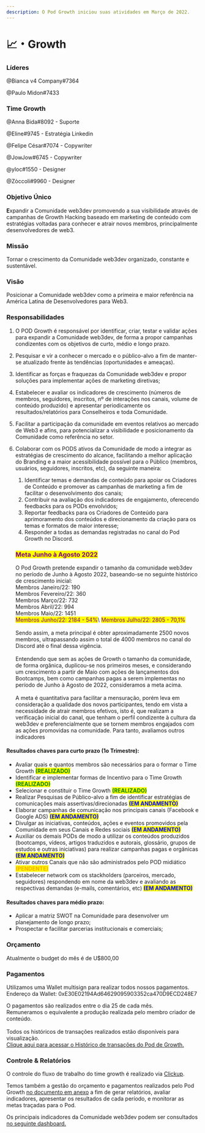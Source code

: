 ```yaml
---
description: O Pod Growth iniciou suas atividades em Março de 2022.
---
```


# 📈・Growth

### Líderes

@Bianca v4 Company#7364

@Paulo Midon#7433

### **Time Growth**

@Anna Bida#8092 - Suporte

@Eline#9745 - Estratégia Linkedin

@Felipe César#7074 - Copywriter

@JowJow#6745 - Copywriter

@yloc#1550 - Designer

@Zòccoli#9960 - Designer



### **Objetivo Único**

**E**xpandir a Comunidade web3dev promovendo a sua visibilidade através de campanhas de Growth Hacking baseado em marketing de conteúdo com estratégias voltadas para conhecer e atrair novos membros, principalmente desenvolvedores de web3.

### **Missão**

Tornar o crescimento da Comunidade web3dev organizado, constante e sustentável.

### **Visão**

Posicionar a Comunidade web3dev como a primeira e maior referência na América Latina de Desenvolvedores para Web3.

### **Responsabilidades**

1. O POD Growth é responsável por identificar, criar, testar e validar ações para expandir a Comunidade web3dev, de forma a propor campanhas condizentes com os objetivos de curto, médio e longo prazo.
2. Pesquisar e vir a conhecer o mercado e o público-alvo a fim de manter-se atualizado frente às tendências (oportunidades e ameaças).
3. Identificar as forças e fraquezas da Comunidade web3dev e propor soluções para implementar ações de marketing diretivas;
4. Estabelecer e avaliar os indicadores de crescimento (números de membros, seguidores, inscritos, nº de interações nos canais, volume de conteúdo produzido) e apresentar periodicamente os resultados/relatórios para Conselheiros e toda Comunidade.
5. Facilitar a participação da comunidade em eventos relativos ao mercado de Web3 e afins, para potencializar a visibilidade e posicionamento da Comunidade como referência no setor.
6.  Colaborar com os PODS ativos da Comunidade de modo a integrar as estratégias de crescimento do alcance, facilitando a melhor aplicação do Branding e a maior acessibilidade possível para o Público (membros, usuários, seguidores, inscritos, etc), da seguinte maneira:

    1. Identificar temas e demandas de conteúdo para apoiar os Criadores de Conteúdo e promover as campanhas de marketing a fim de facilitar o desenvolvimento dos canais;
    2. Contribuir na avaliação dos indicadores de engajamento, oferecendo feedbacks para os PODs envolvidos;
    3. Reportar feedbacks para os Criadores de Conteúdo para aprimoramento dos conteúdos e direcionamento da criação para os temas e formatos de maior interesse;
    4. Responder a todas as demandas registradas no canal do Pod Growth no Discord.



    ### <mark style="color:purple;">Meta Junho à Agosto 2022</mark>

    O Pod Growth pretende expandir o tamanho da comunidade web3dev no período de Junho à Agosto 2022, baseando-se no seguinte histórico de crescimento inicial:\
    Membros Janeiro/22: 190\
    Membros Fevereiro/22: 360 \
    Membros Março/22: 732 \
    Membros Abril/22: 994\
    Membros Maio/22: 1451\
    <mark style="color:purple;">Membros Junho/22: 2184 - 54%</mark>\ <mark style="color:purple;">Membros Julho/22: 2805 - 70,1%</mark>\
    \
    Sendo assim, a meta principal é obter aproximadamente 2500 novos membros, ultrapassando assim o total de 4000 membros no canal do Discord até o final dessa vigência.\
    \
    Entendendo que sem as ações de Growth o tamanho da comunidade, de forma orgânica, duplicou-se nos primeiros meses, e considerando um crescimento a partir de Maio com ações de lançamentos dos Bootcamps, bem como campanhas pagas a serem implementas no período de Junho à Agosto de 2022, consideramos a meta acima.\
    \
    A meta é quantitativa para facilitar a mensuração, porém leva em consideração a qualidade dos novos participantes, tendo em vista a necessidade de atrair membros efetivos, isto é, que realizam a verificação inicial do canal, que tenham o perfil condizente à cultura da web3dev e preferencialmente que se tornem membros engajados com as ações promovidas na comunidade. Para tanto, avaliamos outros indicadores

#### Resultados chaves para curto prazo (1o Trimestre):

* Avaliar quais e quantos membros são necessários para o formar o Time Growth <mark style="color:green;">**(REALIZADO)**</mark>
* Identificar e implementar formas de Incentivo para o Time Growth <mark style="color:green;">**(REALIZADO)**</mark>
* Selecionar e constituir o Time Growth <mark style="color:green;">**(REALIZADO)**</mark>
* Realizar Pesquisas de Público-alvo a fim de identificar estratégias de comunicações mais assertivas/direcionadas <mark style="color:blue;">**(EM ANDAMENTO)**</mark>
* Elaborar campanhas de comunicação nos principais canais (Facebook e Google ADS) <mark style="color:blue;">**(EM ANDAMENTO)**</mark>
* Divulgar as iniciativas, conteúdos, ações e eventos promovidos pela Comunidade em seus Canais e Redes sociais <mark style="color:blue;">**(EM ANDAMENTO)**</mark>
* Auxiliar os demais PODs de modo a utilizar os conteúdos produzidos (bootcamps, vídeos, artigos traduzidos e autorais, glossário, grupos de estudos e outras iniciativas) para realizar campanhas pagas e orgânicas <mark style="color:blue;">**(EM ANDAMENTO)**</mark>
* Ativar outros Canais que não são administrados pelo POD midiático <mark style="color:orange;">**(PENDENTE)**</mark>
* Estabelecer network com os stackholders (parceiros, mercado, seguidores) respondendo em nome da web3dev e avaliando as respectivas demandas (e-mails, comentários, etc) <mark style="color:blue;">**(EM ANDAMENTO)**</mark>

#### Resultados chaves para médio prazo:

* Aplicar a matriz SWOT na Comunidade para desenvolver um planejamento de longo prazo;
* Prospectar e facilitar parcerias institucionais e comerciais;

### Orçamento

Atualmente o budget do mês é de U$800,00

### Pagamentos

Utilizamos uma Wallet multisign para realizar todos nossos pagamentos.\
Endereço da Wallet: 0xE30E02194Ad64629095903352ca470D9ECD248E7

O pagamentos são realizados entre o dia 25 de cada mês.\
Remuneramos o equivalente a produção realizada pelo membro criador de conteúdo.\
\
Todos os históricos de transações realizados estão disponíveis para visualização.\
[Clique aqui para acessar o Histórico de transações do Pod de Growth.](https://gnosis-safe.io/app/matic:0xE30E02194Ad64629095903352ca470D9ECD248E7/transactions/history)

### Controle & Relatórios

O controle do fluxo de trabalho do time growth é realizado via [Clickup](https://app.clickup.com/31088761/v/s/55049538).

Temos também a gestão do orçamento e pagamentos realizados pelo Pod Growth [no documento em anexo](https://docs.google.com/spreadsheets/d/1QKa3YZFNBpKFnv5aYzUmyxengvblWS14/edit#gid=2132992456) a fim de gerar relatórios, avaliar indicadores, apresentar os resultados de cada período, e monitorar as metas traçadas para o Pod.

Os principais indicadores da Comunidade web3dev podem ser consultados [no seguinte dashboard.](http://metabase-web3dev.herokuapp.com/public/dashboard/146e3129-f93f-4441-85f0-ed23bb224598)

